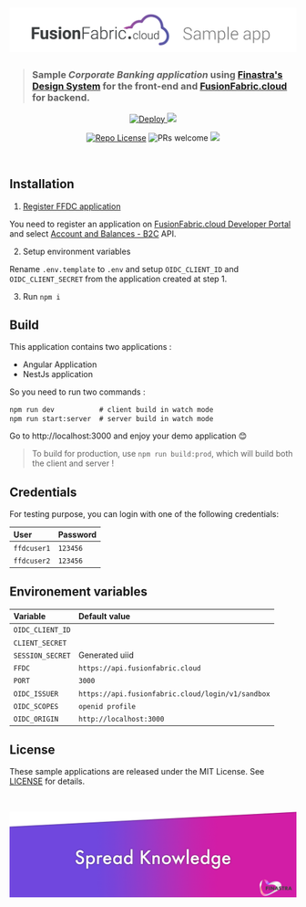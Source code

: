 <!-- [![Repo license](https://img.shields.io/github/license/fusionfabric/ffdc-sample-corporate-webapp)](./LICENSE.md)
![PRs welcome](https://img.shields.io/badge/PRs-welcome-green)
[![Twitter](https://img.shields.io/twitter/follow/FinastraFS.svg?style=social&label=Follow)](https://twitter.com/FinastraFS)
 -->
<!-- # FFDC Sample Corporate Banking Web App -->

# ![FFDC Sample app](./media/ffdc-sample-app-header.png)

> ### Sample _Corporate Banking application_ using [Finastra's Design System](https://github.com/fusionfabric/finastra-design-system) for the front-end and [FusionFabric.cloud](https://developer.fusionfabric.cloud) for backend.

<p align="center">
  <a href="https://heroku.com/deploy?template=https://raw.githubusercontent.com/bcldvd/ffdc-sample-corporate-webapp-2/master/app.json"  target="_blank">
    <img src="https://www.herokucdn.com/deploy/button.svg" alt="Deploy">
  </a>
  <a href="https://portal.azure.com/#create/Microsoft.Template/uri/https%3A%2F%2Fraw.githubusercontent.com%2Fbcldvd%2Fffdc-sample-corporate-webapp-2%2Fmaster%2Fazuredeploy.json" target="_blank">
    <img src="https://aka.ms/deploytoazurebutton"/>
  </a>
</p>

<p align="center">
  <a href="./LICENSE.md"><img src="https://img.shields.io/github/license/fusionfabric/ffdc-sample-corporate-webapp" alt="Repo License" /></a>
  <img src="https://img.shields.io/badge/PRs-welcome-green" alt="PRs welcome"/>
  <a href="https://twitter.com/FinastraFS"><img src="https://img.shields.io/twitter/follow/FinastraFS.svg?style=social&label=Follow"></a>
</p>

<br/>

## Installation

1. [Register FFDC application](https://medium.com/finastra-fintechs-devs/create-an-application-on-finastras-developer-portal-d90ef266cafb)

You need to register an application on [FusionFabric.cloud Developer Portal](https://developer.fusionfabric.cloud) and select [Account and Balances - B2C](https://developer.fusionfabric.cloud/solution/real-time-account-balances-and-statement) API.

2. Setup environment variables

Rename `.env.template` to `.env` and setup `OIDC_CLIENT_ID` and `OIDC_CLIENT_SECRET` from the application created at step 1.

3. Run `npm i`

## Build

This application contains two applications :

- Angular Application
- NestJs application

So you need to run two commands :

```
npm run dev           # client build in watch mode
npm run start:server  # server build in watch mode
```

Go to http://localhost:3000 and enjoy your demo application 😊

> To build for production, use `npm run build:prod`, which will build both the client and server !

## Credentials

For testing purpose, you can login with one of the following credentials:

| User        | Password |
| :---------- | :------- |
| `ffdcuser1` | `123456` |
| `ffdcuser2` | `123456` |

## Environement variables

| Variable         | Default value                                     |
| :--------------- | :------------------------------------------------ |
| `OIDC_CLIENT_ID` |                                                   |
| `CLIENT_SECRET`  |                                                   |
| `SESSION_SECRET` | Generated uiid                                    |
| `FFDC`           | `https://api.fusionfabric.cloud`                  |
| `PORT`           | `3000`                                            |
| `OIDC_ISSUER`    | `https://api.fusionfabric.cloud/login/v1/sandbox` |
| `OIDC_SCOPES`    | `openid profile`                                  |
| `OIDC_ORIGIN`    | `http://localhost:3000`                           |

## License

These sample applications are released under the MIT License. See [LICENSE](./LICENSE) for details.

<br />

[![Brought to you by Finastra](./media/spread-knowledge-readme-banner.png)](https://www.finastra.com/)
